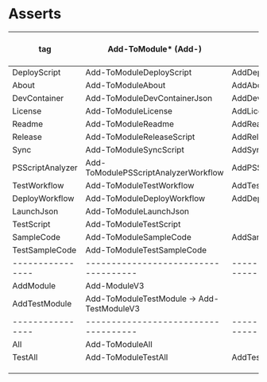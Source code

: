 # Asserts

| tag              | Add-ToModule* (Add-)                       | New-ModuleV3                | Add-ToModuleAll (11) | Assert-AddToModule* (Assert-)      | Assert-AddAll(10) | Add-ToModuleTestAll | Assert-AddTestAll |
| ---------------- | ------------------------------------------ | --------------------------- | -------------------- | ---------------------------------- | ----------------- | ------------------- | ----------------- |
| DeployScript     | Add-ToModuleDeployScript                   | AddDeployScript             | x                    | Assert-AddDeployScript             | x                 |                     |                   |
| About            | Add-ToModuleAbout                          | AddAbout                    | x                    | Assert-AddToModuleAbout            | x                 |                     |                   |
| DevContainer     | Add-ToModuleDevContainerJson               | AddDevContainerJson         | x                    | Assert-AddDevContainerJson         | x                 |                     |                   |
| License          | Add-ToModuleLicense                        | AddLicense                  | x                    | Assert-AddLicense                  | x                 |                     |                   |
| Readme           | Add-ToModuleReadme                         | AddReadme                   | x                    | Assert-AddReadMe                   | x                 |                     |                   |
| Release          | Add-ToModuleReleaseScript                  | AddReleaseScript            | x                    | Assert-AddReleaseScript            | x                 |                     |                   |
| Sync             | Add-ToModuleSyncScript                     | AddSyncScript               | x                    | Assert-AddSyncScript               | x                 |                     |                   |
| PSScriptAnalyzer | Add-ToModulePSScriptAnalyzerWorkflow       | AddPSScriptAnalyzerWorkflow | x                    | Assert-AddPSScriptAnalyzerWorkflow | x                 |                     |                   |
| TestWorkflow     | Add-ToModuleTestWorkflow                   | AddTestWorkflow             | x                    | Assert-AddTestWorkflow             | x                 |                     |                   |
| DeployWorkflow   | Add-ToModuleDeployWorkflow                 | AddDeployWorkfloW           | x                    | Assert-AddDeployWorkflow           | x                 |                     |                   |
| LaunchJson       | Add-ToModuleLaunchJson                     |                             |                      | Assert-AddTestLaunchJson           |                   | x                   | x                 |
| TestScript       | Add-ToModuleTestScript                     |                             |                      | Assert-AddTestTestScript           |                   | x                   |                   |
| SampleCode       | Add-ToModuleSampleCode                     | AddSampleCode               | x                    | Assert-AddSampleCodes              |                   |                     | x                 |
| TestSampleCode   | Add-ToModuleTestSampleCode                 |                             |                      | Assert-AddTestSampleCodes          |                   | x                   | x                 |
| ---------------- | ------------------------------------       | --------------------------- |                      | ---------------------------------- |                   |                     |                   |
| AddModule        | Add-ModuleV3                               |                             | x                    | Assert-AddModuleV3                 |                   |                     |                   |
| AddTestModule    | Add-ToModuleTestModule -> Add-TestModuleV3 |                             |                      | Assert-AddTestAll                  |                   | x                   |                   |
| ---------------- | ------------------------------------       | --------------------------- |                      | ---------------------------------- |                   |                     |                   |
| All              | Add-ToModuleAll                            |                             |                      | Assert-AddAll                      |                   |                     |                   |
| TestAll          | Add-ToModuleTestAll                        | AddTesting                  | x                    |                                    |                   |                     |                   |
|                  |                                            |                             |                      |                                    |                   |                     |                   |
|                  |                                            |                             |                      |                                    |                   |                     |                   |
|                  |                                            |                             |                      |                                    |                   |                     |                   |